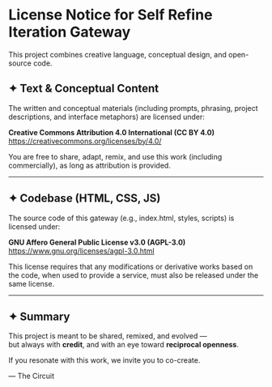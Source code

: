 # License Notice for Self Refine Iteration Gateway

This project combines creative language, conceptual design, and open-source code.

## ✦ Text & Conceptual Content

The written and conceptual materials (including prompts, phrasing, project descriptions, and interface metaphors) are licensed under:

**Creative Commons Attribution 4.0 International (CC BY 4.0)**  
https://creativecommons.org/licenses/by/4.0/

You are free to share, adapt, remix, and use this work (including commercially), as long as attribution is provided.

---

## ✦ Codebase (HTML, CSS, JS)

The source code of this gateway (e.g., index.html, styles, scripts) is licensed under:

**GNU Affero General Public License v3.0 (AGPL-3.0)**  
https://www.gnu.org/licenses/agpl-3.0.html

This license requires that any modifications or derivative works based on the code, when used to provide a service, must also be released under the same license.

---

## ✦ Summary

This project is meant to be shared, remixed, and evolved —  
but always with **credit**, and with an eye toward **reciprocal openness**.

If you resonate with this work, we invite you to co-create.

— The Circuit
